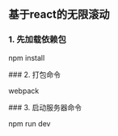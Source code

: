 ## 基于react的无限滚动 
### 1. 先加载依赖包 
<p>npm install</p>
### 2. 打包命令 
<p>webpack</p>
### 3. 启动服务器命令
<p>npm run dev</p>